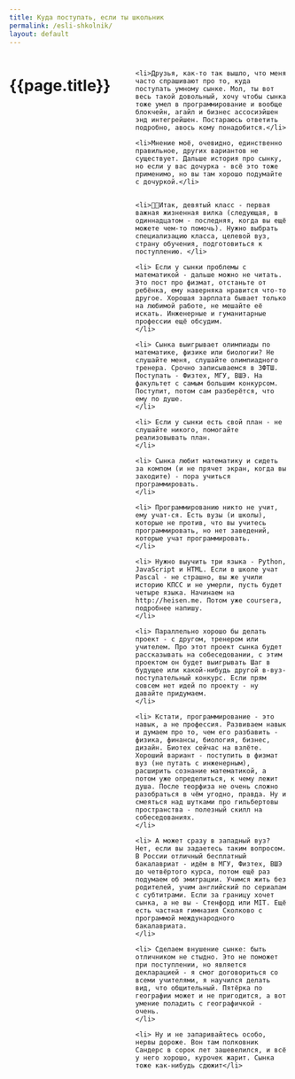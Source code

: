 ```yaml
---
title: Куда поступать, если ты школьник
permalink: /esli-shkolnik/
layout: default
---
```


<div class="block-1">
<div class="container ">
<div class="row">
<div class="twelve columns">
<h1 class="describe-title">{{page.title}}</h1>
<ul>

	<li>Друзья, как-то так вышло, что меня часто спрашивают про то, куда поступать умному сынке. Мол, ты вот весь такой довольный, хочу чтобы сынка тоже умел в программирование и вообще блокчейн, агайл и бизнес ассосиэйшен энд интегрейшен. Постараюсь ответить подробно, авось кому понадобится.</li>

	<li>Мнение моё, очевидно, единственно правильное, других вариантов не существует. Дальше история про сынку, но если у вас дочурка - всё это тоже применимо, но вы там хорошо подумайте с дочуркой.</li>


	<li>👨‍🎓️Итак, девятый класс - первая важная жизненная вилка (следующая, в одиннадцатом - последняя, когда вы ещё можете чем-то помочь). Нужно выбрать специализацию класса, целевой вуз, страну обучения, подготовиться к поступлению. </li>

	<li> Если у сынки проблемы с математикой - дальше можно не читать. Это пост про физмат, отстаньте от ребёнка, ему наверняка нравится что-то другое. Хорошая зарплата бывает только на любимой работе, не мешайте её искать. Инженерные и гуманитарные профессии ещё обсудим.
	</li>

	<li> Сынка выигрывает олимпиады по математике, физике или биологии? Не слушайте меня, слушайте олимпиадного тренера. Срочно записываемся в ЗФТШ. Поступать - Физтех, МГУ, ВШЭ. На факультет с самым большим конкурсом. Поступит, потом сам разберётся, что ему по душе.
	</li>

	<li> Если у сынки есть свой план - не слушайте никого, помогайте реализовывать план.
	</li>

	<li> Сынка любит математику и сидеть за компом (и не прячет экран, когда вы заходите) - пора учиться программировать.
	</li>

	<li> Программированию никто не учит, ему учат-ся. Есть вузы (и школы), которые не против, что вы учитесь программировать, но нет заведений, которые учат программировать.
	</li>

	<li> Нужно выучить три языка - Python, JavaScript и HTML. Если в школе учат Pascal - не страшно, вы же учили историю КПСС и не умерли, пусть будет четыре языка. Начинаем на http://heisen.me. Потом уже coursera, подробнее напишу.
	</li>

	<li> Параллельно хорошо бы делать проект - с другом, тренером или учителем. Про этот проект сынка будет рассказывать на собеседовании, с этим проектом он будет выигрывать Шаг в будущее или какой-нибудь другой в-вуз-поступательный конкурс. Если прям совсем нет идей по проекту - ну давайте придумаем.
	</li>

	<li> Кстати, программирование - это навык, а не профессия. Развиваем навык и думаем про то, чем его разбавить - физика, финансы, биология, бизнес, дизайн. Биотех сейчас на взлёте. Хороший вариант - поступить в физмат вуз (не путать с инженерным), расширить сознание математикой, а потом уже определиться, к чему лежит душа. После теорфиза не очень сложно разобраться в чём угодно, правда. Ну и смеяться над шутками про гильбертовы пространства - полезный скилл на собеседованиях.
	</li>

	<li> А может сразу в западный вуз? Нет, если вы задаетесь таким вопросом. В России отличный бесплатный бакалавриат - идём в МГУ, Физтех, ВШЭ до четвёртого курса, потом ещё раз подумаем об эмиграции. Учимся жить без родителей, учим английский по сериалам с субтитрами. Если за границу хочет сынка, а не вы - Стенфорд или MIT. Ещё есть частная гимназия Сколково с программой международного бакалавриата.
	</li>

	<li> Сделаем внушение сынке: быть отличником не стыдно. Это не поможет при поступлении, но является декларацией - я смог договориться со всеми учителями, я научился делать вид, что общительный. Пятёрка по географии может и не пригодится, а вот умение поладить с географичкой - очень.
	</li>

	<li> Ну и не запаривайтесь особо, нервы дороже. Вон там полковник Сандерс в сорок лет зашевелился, и всё у него хорошо, курочек жарит. Сынка тоже как-нибудь сдюжит</li>
</ul>

</div>
</div>
</div>

</div>
